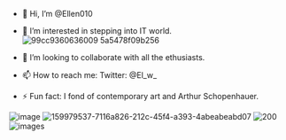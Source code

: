 - 👋 Hi, I’m @Ellen010
- 👀 I’m interested in stepping into IT world.
  ![99cc9360636009 5a5478f09b256](https://github.com/Ellen010/Ellen010/assets/157579304/0ee23b3e-e953-4d01-9209-e55910020135)


- 💞️ I’m looking to collaborate with all the ethusiasts.
- 📫 How to reach me: Twitter: @El_w_
- ⚡ Fun fact: I fond of contemporary art and Arthur Schopenhauer.

![image](https://github.com/Ellen010/Ellen010/assets/157579304/27bde4d2-5f24-4327-a117-bccc54fc5498)
![159979537-7116a826-212c-45f4-a393-4abeabeabd07](https://github.com/Ellen010/Ellen010/assets/157579304/d22a7f2e-6086-498c-9904-4140a578808d)
![200](https://github.com/Ellen010/Ellen010/assets/157579304/77b1893a-e2dc-41be-89f6-ecd6179e9efc) 
![images](https://github.com/Ellen010/Ellen010/assets/157579304/01432990-b76b-4fae-9079-37e029cb5e59)


<!---
Ellen010/Ellen010 is a ✨ special ✨ repository because its `README.md` (this file) appears on your GitHub profile.
You can click the Preview link to take a look at your changes.
--->

